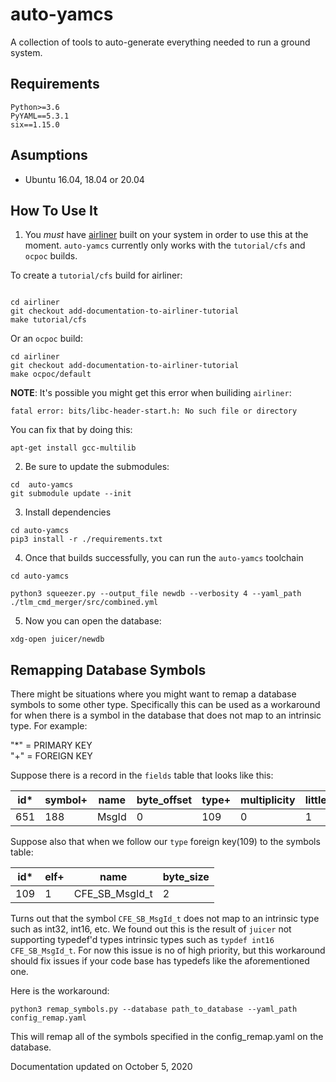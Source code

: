 # auto-yamcs
A collection of tools to auto-generate everything needed to run a ground system.

## Requirements

`Python>=3.6`  
`PyYAML==5.3.1`  
`six==1.15.0`


## Asumptions
- Ubuntu 16.04, 18.04 or 20.04

## How To Use It

1.  You *must* have [airliner](https://github.com/WindhoverLabs/airliner.git)  built on your system in order to use this at the moment. `auto-yamcs` currently only works with the `tutorial/cfs` and `ocpoc` builds.

To create a `tutorial/cfs` build for airliner:
```

cd airliner
git checkout add-documentation-to-airliner-tutorial
make tutorial/cfs
``` 
Or an `ocpoc` build:

```
cd airliner
git checkout add-documentation-to-airliner-tutorial
make ocpoc/default 
```

**NOTE**: It's possible you might get this error when builiding `airliner`:
```
fatal error: bits/libc-header-start.h: No such file or directory
```

You can fix that by doing this:
```
apt-get install gcc-multilib
```

2. Be sure to update the submodules:

```
cd  auto-yamcs
git submodule update --init
```


3. Install dependencies
```
cd auto-yamcs
pip3 install -r ./requirements.txt
```
4. Once that builds successfully, you can run the `auto-yamcs` toolchain
```
cd auto-yamcs

python3 squeezer.py --output_file newdb --verbosity 4 --yaml_path ./tlm_cmd_merger/src/combined.yml

```


5. Now you can open the database:
```
xdg-open juicer/newdb

```

## Remapping Database Symbols
There might be situations where you might want to remap a database symbols to some other type. Specifically this can
be used as a workaround for when there is a symbol in the database that does not map to an intrinsic type. 
For example:

"*" = PRIMARY KEY  
"+" = FOREIGN KEY


Suppose there is a record in the `fields` table that looks like this:

| id* | symbol+ | name | byte_offset | type+ | multiplicity | little_endian
| --- | --- | --- | ---| --- | --- | --- |
|  651 | 188 | MsgId |0 | 109 | 0 | 1 |

Suppose also that when we follow our `type` foreign key(109) to the symbols table:

| id* | elf+ | name | byte_size |
| ---| --- |---| --- |
| 109| 1 | CFE_SB_MsgId_t | 2|

Turns out that the symbol `CFE_SB_MsgId_t` does not map to an intrinsic type such as int32, int16, etc. We found out
this is the result of `juicer` not supporting typedef'd types intrinsic types such as `typdef int16 CFE_SB_MsgId_t`. 
For now this issue is no of high priority, but this workaround should fix issues if your code base has typedefs like the
aforementioned one.

Here is the workaround:

```
python3 remap_symbols.py --database path_to_database --yaml_path config_remap.yaml
```

This will remap all of the symbols specified in the config_remap.yaml on the database.

Documentation updated on October 5, 2020




